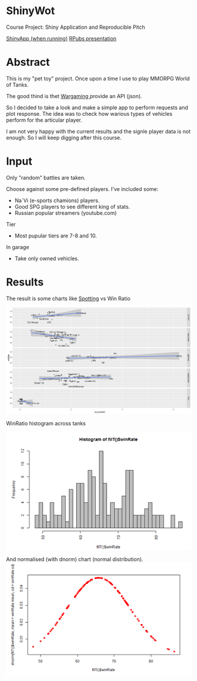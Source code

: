 # ShinyWot

Course Project: Shiny Application and Reproducible Pitch

[ShinyApp (when running)](https://muhomorik.shinyapps.io/ShinyWot/) 
[RPubs presentation](http://rpubs.com/Muhomorik/ShinyWot)

# Abstract #

This is my "pet toy" project. Once upon a time I use to play MMORPG World of Tanks.

The good thind is thet [Wargaming ](https://eu.wargaming.net/developers/documentation/guide/getting-started/) provide an API (json).

So I decided to take a look and make a simple app to perform requests and plot response. The idea was to check how warious types of vehicles perform for the articular player.

I am not very happy with the current results and the signle player data is not enough. So I will keep digging after this course.

# Input #

Only "random" battles are taken.

Choose against some pre-defined players. I've included some:

- Na`Vi (e-sports chamions) players.
- Good SPG players to see different king of stats.
- Russian popular streamers (youtube.com)

Tier

- Most pupular tiers are 7-8 and 10.

In garage

- Take only owned vehicles.


# Results #

The result is some charts like [Spotting](http://wiki.wargaming.net/en/Battle_Mechanics#Spotting_Mechanics) vs Win Ratio

![winrateHist](avg.Spotted_winRate.png)

WinRatio histogram across tanks

![winrateNorm](WinRateHist.png)

And normalised (with dnorm) chart (normal distribution).
![winrateNorm](WinrateNorm.png)
